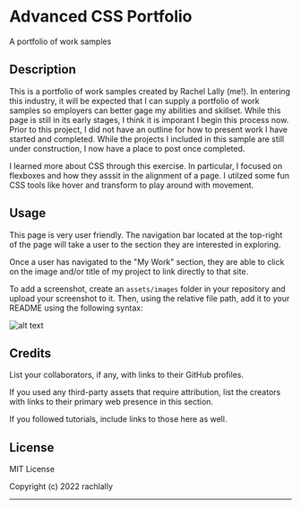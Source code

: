 # Advanced CSS Portfolio
A portfolio of work samples

## Description

This is a portfolio of work samples created by Rachel Lally (me!).  In entering this industry, it will be expected that I can supply a portfolio of work samples so employers can better gage my abilities and skillset.  While this page is still in its early stages, I think it is imporant I begin this process now.  Prior to this project, I did not have an outline for how to present work I have started and completed.  While the projects I included in this sample are still under construction, I now have a place to post once completed.  

I learned more about CSS through this exercise.  In particular, I focused on flexboxes and how they asssit in the alignment of a page.  I utilzed some fun CSS tools like hover and transform to play around with movement.  

## Usage

This page is very user friendly.  The navigation bar located at the top-right of the page will take a user to the section they are interested in exploring.  

Once a user has navigated to the "My Work" section, they are able to click on the image and/or title of my project to link directly to that site.



To add a screenshot, create an `assets/images` folder in your repository and upload your screenshot to it. Then, using the relative file path, add it to your README using the following syntax:

![alt text](assets/images/screenshot.png)

## Credits

List your collaborators, if any, with links to their GitHub profiles.

If you used any third-party assets that require attribution, list the creators with links to their primary web presence in this section.

If you followed tutorials, include links to those here as well.

## License

MIT License

Copyright (c) 2022 rachlally

---
